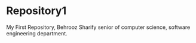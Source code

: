# Repository1
My First Repository,
Behrooz Sharify senior of computer science, software engineering department.
